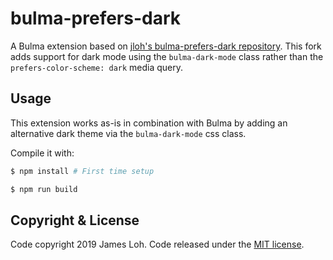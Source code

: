 # bulma-prefers-dark

A Bulma extension based on [jloh's bulma-prefers-dark repository](https://github.com/jloh/bulma-prefers-dark).
This fork adds support for dark mode  using the `bulma-dark-mode` class rather than the `prefers-color-scheme: dark` media query.

## Usage

This extension works as-is in combination with Bulma by adding an alternative dark theme via the `bulma-dark-mode` css class.

Compile it with: 
```bash
$ npm install # First time setup

$ npm run build
```

## Copyright & License

Code copyright 2019 James Loh. Code released under the [MIT license](LICENSE).
